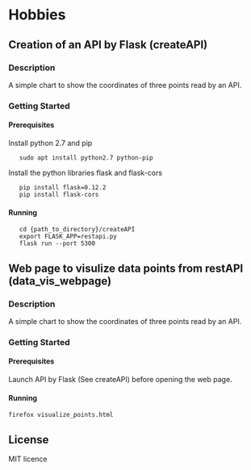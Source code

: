 # Hobbies
## Creation of an API by Flask (createAPI)

### Description  
A simple chart to show the coordinates of three points read by an API.

### Getting Started

#### Prerequisites
Install python 2.7 and pip

```
   sudo apt install python2.7 python-pip
```
Install the python libraries flask and flask-cors

```
   pip install flask=0.12.2
   pip install flask-cors
```

#### Running

```
   cd {path_to_directory}/createAPI
   export FLASK_APP=restapi.py
   flask run --port 5300
```


## Web page to visulize data points from restAPI (data_vis_webpage)

### Description  
A simple chart to show the coordinates of three points read by an API.

### Getting Started

#### Prerequisites
Launch API by Flask (See createAPI) before opening the web page. 

#### Running

```
firefox visualize_points.html
```




## License
MIT licence
